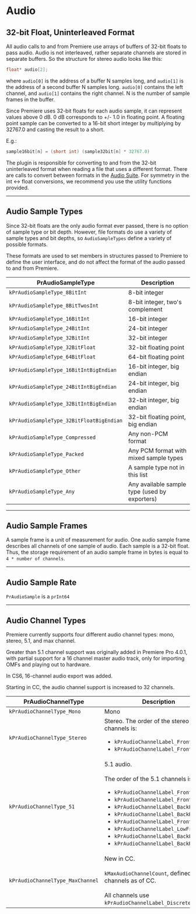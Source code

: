 # Audio

## 32-bit Float, Uninterleaved Format

All audio calls to and from Premiere use arrays of buffers of 32-bit floats to pass audio. Audio is not interleaved, rather separate channels are stored in separate buffers. So the structure for stereo audio looks like this:

```cpp
float* audio[2];
```

where `audio[0]` is the address of a buffer N samples long, and `audio[1]` is the address of a second buffer N samples long. `audio[0]` contains the left channel, and `audio[1]` contains the right channel. N is the number of sample frames in the buffer.

Since Premiere uses 32-bit floats for each audio sample, it can represent values above 0 dB. 0 dB corresponds to +/- 1.0 in floating point. A floating point sample can be converted to a 16-bit short integer by multiplying by 32767.0 and casting the result to a short.

E.g.:

```cpp
sample16bit[n] = (short int) (sample32bit[n] * 32767.0)
```

The plugin is responsible for converting to and from the 32-bit uninterleaved format when reading a file that uses a different format. There are calls to convert between formats in the [Audio Suite](sweetpea-suites.md#audio-suite). For symmetry in the int <-> float conversions, we recommend you use the utility functions provided.

---

## Audio Sample Types

Since 32-bit floats are the only audio format ever passed, there is no option of sample type or bit depth. However, file formats do use a variety of sample types and bit depths, so `AudioSampleTypes` define a variety of possible formats.

These formats are used to set members in structures passed to Premiere to define the user interface, and do not affect the format of the audio passed to and from Premiere.

|            PrAudioSampleType             |                  Description                  |
| ---------------------------------------- | --------------------------------------------- |
| `kPrAudioSampleType_8BitInt`             | 8-bit integer                                 |
| `kPrAudioSampleType_8BitTwosInt`         | 8-bit integer, two's complement               |
| `kPrAudioSampleType_16BitInt`            | 16-bit integer                                |
| `kPrAudioSampleType_24BitInt`            | 24-bit integer                                |
| `kPrAudioSampleType_32BitInt`            | 32-bit integer                                |
| `kPrAudioSampleType_32BitFloat`          | 32-bit floating point                         |
| `kPrAudioSampleType_64BitFloat`          | 64-bit floating point                         |
| `kPrAudioSampleType_16BitIntBigEndian`   | 16-bit integer, big endian                    |
| `kPrAudioSampleType_24BitIntBigEndian`   | 24-bit integer, big endian                    |
| `kPrAudioSampleType_32BitIntBigEndian`   | 32-bit integer, big endian                    |
| `kPrAudioSampleType_32BitFloatBigEndian` | 32-bit floating point, big endian             |
| `kPrAudioSampleType_Compressed`          | Any non-PCM format                            |
| `kPrAudioSampleType_Packed`              | Any PCM format with mixed sample types        |
| `kPrAudioSampleType_Other`               | A sample type not in this list                |
| `kPrAudioSampleType_Any`                 | Any available sample type (used by exporters) |

---

## Audio Sample Frames

A sample frame is a unit of measurement for audio. One audio sample frame describes all channels of one sample of audio. Each sample is a 32-bit float. Thus, the storage requirement of an audio sample frame in bytes is equal to `4 * number of channels`.

---

## Audio Sample Rate

`PrAudioSample` is a `prInt64`

---

## Audio Channel Types

Premiere currently supports four different audio channel types: mono, stereo, 5.1, and max channel.

Greater than 5.1 channel support was originally added in Premiere Pro 4.0.1, with partial support for a 16 channel master audio track, only for importing OMFs and playing out to hardware.

In CS6, 16-channel audio export was added.

Starting in CC, the audio channel support is increased to 32 channels.

|        PrAudioChannelType        |                                                                                                                                                                                                Description                                                                                                                                                                                                 |
| -------------------------------- | ---------------------------------------------------------------------------------------------------------------------------------------------------------------------------------------------------------------------------------------------------------------------------------------------------------------------------------------------------------------------------------------------------------- |
| `kPrAudioChannelType_Mono`       | Mono                                                                                                                                                                                                                                                                                                                                                                                                       |
| `kPrAudioChannelType_Stereo`     | Stereo. The order of the stereo channels is:<ul><li>`kPrAudioChannelLabel_FrontLeft`</li><li>`kPrAudioChannelLabel_FrontRight`</li></ul>                                                                                                                                                                                                                                                                   |
| `kPrAudioChannelType_51`         | 5.1 audio.<br/><br/>The order of the 5.1 channels is:<ul><li>`kPrAudioChannelLabel_FrontLeft`</li><li>`kPrAudioChannelLabel_FrontRight`</li><li>`kPrAudioChannelLabel_BackLeft`</li><li>`kPrAudioChannelLabel_BackRight`</li><li>`kPrAudioChannelLabel_FrontCenter`</li><li>`kPrAudioChannelLabel_LowFrequency`</li><li>`kPrAudioChannelLabel_BackLeft`</li><li>`kPrAudioChannelLabel_BackRight`</li></ul> |
| `kPrAudioChannelType_MaxChannel` | New in CC.<br/><br/>`kMaxAudioChannelCount`, defined as 32 channels as of CC.<br/><br/>All channels use `kPrAudioChannelLabel_Discrete`.                                                                                                                                                                                                                                                                   |
